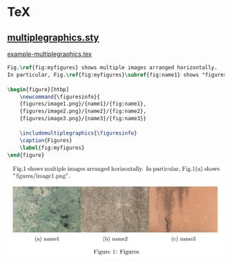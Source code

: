 # TeX

## [multiplegraphics.sty](https://github.com/elerac/hikari/blob/master/tex/multiplegraphics.sty)

[example-multiplegraphics.tex](https://github.com/elerac/hikari/blob/master/tex/example-multiplegraphics.tex)

```tex
Fig.\ref{fig:myfigures} shows multiple images arranged horizontally. 
In particular, Fig.\ref{fig:myfigures}\subref{fig:name1} shows "figures/image1.png".

\begin{figure}[htbp]
    \newcommand{\figuresinfo}{
    {figures/image1.png}/{name1}/{fig:name1},
    {figures/image2.png}/{name2}/{fig:name2},
    {figures/image3.png}/{name3}/{fig:name3}}
    
    \includemultiplegraphics{\figuresinfo}
    \caption{Figures}
    \label{fig:myfigures}
\end{figure}
```

![example_multiplegraphics.tex](documents/example_multiplegraphics.jpg)